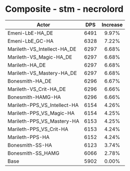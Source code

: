 # Composite - stm - necrolord
| Actor | DPS | Increase |
|---|:---:|:---:|
|Emeni-LbE-HA_DE|6491|9.97%|
|Emeni-LbE_GC-HA|6328|7.22%|
|Marileth-VS_Intellect-HA_DE|6297|6.68%|
|Marileth-VS_Magic-HA_DE|6297|6.68%|
|Marileth-HA_DE|6297|6.68%|
|Marileth-VS_Mastery-HA_DE|6297|6.68%|
|Bonesmith-HA_DE|6296|6.67%|
|Marileth-VS_Crit-HA_DE|6296|6.66%|
|Bonesmith-HAMG-HA|6296|6.66%|
|Marileth-PPS_VS_Intellect-HA|6154|4.26%|
|Marileth-PPS_VS_Magic-HA|6154|4.25%|
|Marileth-PPS_VS_Mastery-HA|6153|4.25%|
|Marileth-PPS_VS_Crit-HA|6153|4.24%|
|Marileth-PPS-HA|6152|4.24%|
|Bonesmith-SS-HA|6123|3.74%|
|Bonesmith-SS_HAMG|6066|2.78%|
|Base|5902|0.00%|
